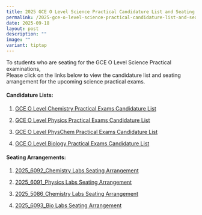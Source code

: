 ```yaml
---
title: 2025 GCE O Level Science Practical Candidature List and Seating Arrangment
permalink: /2025-gce-o-level-science-practical-candidature-list-and-seating-arrangment/
date: 2025-09-18
layout: post
description: ""
image: ""
variant: tiptap
---
```

<p>To students who are seating for the GCE O Level Science Practical examinations,
<br>Please click on the links below to view the candidature list and seating
arrangement for the upcoming science practical exams.</p>
<h4>Candidature Lists:</h4>
<ol data-tight="true" class="tight">
<li>
<p><a href="/files/Announcements/Exam/1_Candidature_list_GCE_O_Level_Chemistry_Practical_Exams_ACTUAL.pdf" rel="noopener nofollow" target="_blank">GCE O Level Chemistry Practical Exams Candidature List</a>
</p>
</li>
<li>
<p><a href="/files/Announcements/Exam/2_Candidature_list_GCE_O_Level_Physics_Practical_Exams_ACTUAL.pdf" rel="noopener nofollow" target="_blank">GCE O Level Physics Practical Exams Candidature List</a>
</p>
</li>
<li>
<p><a href="/files/Announcements/Exam/3_Candidature_list_GCE_O_Level_Sc_PhysChem_ACTUAL.pdf" rel="noopener nofollow" target="_blank">GCE O Level PhysChem Practical Exams Candidature List</a>
</p>
</li>
<li>
<p><a href="/files/Announcements/Exam/4_Candidature_list_GCE_O_Level_Biology_Practical_ACTUAL.pdf" rel="noopener nofollow" target="_blank">GCE O Level Biology Practical Exams Candidature List</a>
</p>
</li>
</ol>
<h4>Seating Arrangements:</h4>
<ol data-tight="true" class="tight">
<li>
<p><a href="/files/Announcements/Exam/1_2025_6092_Chem_Labs_ACTUAL_seating_arrangement.pdf" rel="noopener nofollow" target="_blank">2025_6092_Chemistry Labs Seating Arrangement</a>
</p>
</li>
<li>
<p><a href="/files/Announcements/Exam/2_2025_6091_Physics_Labs_ACTUAL_seating_arrangement.pdf" rel="noopener nofollow" target="_blank">2025_6091_Physics Labs Seating Arrangement</a>
</p>
</li>
<li>
<p><a href="/files/Announcements/Exam/3_2025_5086_Chem_Labs_ACTUAL_seating_arrangement.pdf" rel="noopener nofollow" target="_blank">2025_5086_Chemistry Labs Seating Arrangement</a>
</p>
</li>
<li>
<p><a href="/files/Announcements/Exam/4_2025_6093_Bio_Labs_ACTUAL_seating_arrangement.pdf" rel="noopener nofollow" target="_blank">2025_6093_Bio Labs Seating Arrangement</a>
</p>
</li>
</ol>
<p></p>